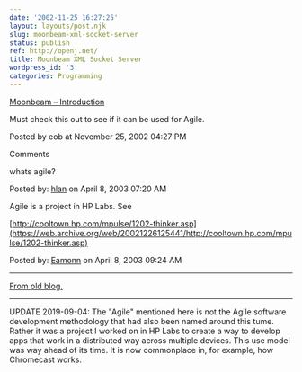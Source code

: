 ```yaml
---
date: '2002-11-25 16:27:25'
layout: layouts/post.njk
slug: moonbeam-xml-socket-server
status: publish
ref: http://openj.net/
title: Moonbeam XML Socket Server
wordpress_id: '3'
categories: Programming
---
```


[Moonbeam – Introduction](http://openj.net/)


Must check this out to see if it can be used for Agile.


Posted by eob at November 25, 2002 04:27 PM


Comments


whats agile?


Posted by: [hlan](http://openj.net) on April  8, 2003 07:20 AM


Agile is a project in HP Labs.  See

[http://cooltown.hp.com/mpulse/1202-thinker.asp](https://web.archive.org/web/20021226125441/http://cooltown.hp.com/mpulse/1202-thinker.asp)


Posted by: [Eamonn](http://www.obrain.com/Eamonn) on April  8, 2003 09:24 AM


* * *


[From old blog.](http://web.archive.org/web/20030526124911/http://www.obrain.com/Eamonn/archives/000004.html)

* * *

UPDATE 2019-09-04: The "Agile" mentioned here is not the Agile software development methodology that had also been named around this tume.  Rather it was a project I worked on in HP Labs to create a way to develop apps that work in a distributed way across multiple devices. This use model was way ahead of its time. It is now commonplace in, for example, how Chromecast works.
